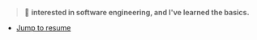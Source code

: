 > 🌱 **interested in software engineering, and I've learned the basics.**

* [Jump to resume](https://github.com/juba97/Resume)
